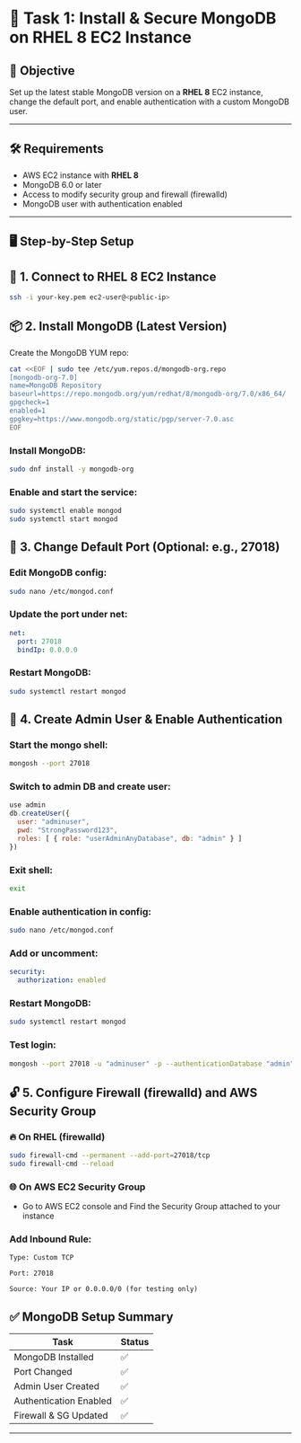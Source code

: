 # 🧩 Task 1: Install & Secure MongoDB on RHEL 8 EC2 Instance

## 📌 Objective

Set up the latest stable MongoDB version on a **RHEL 8** EC2 instance, change the default port, and enable authentication with a custom MongoDB user.

---

## 🛠️ Requirements

- AWS EC2 instance with **RHEL 8**
- MongoDB 6.0 or later
- Access to modify security group and firewall (firewalld)
- MongoDB user with authentication enabled

---

## 🖥️ Step-by-Step Setup

## 🔹 1. Connect to RHEL 8 EC2 Instance

```bash
ssh -i your-key.pem ec2-user@<public-ip>
```

## 📦 2. Install MongoDB (Latest Version)
Create the MongoDB YUM repo:

```bash
cat <<EOF | sudo tee /etc/yum.repos.d/mongodb-org.repo
[mongodb-org-7.0]
name=MongoDB Repository
baseurl=https://repo.mongodb.org/yum/redhat/8/mongodb-org/7.0/x86_64/
gpgcheck=1
enabled=1
gpgkey=https://www.mongodb.org/static/pgp/server-7.0.asc
EOF
```

### Install MongoDB:

```bash
sudo dnf install -y mongodb-org
```

### Enable and start the service:

```bash
sudo systemctl enable mongod
sudo systemctl start mongod
```

## 🔧 3. Change Default Port (Optional: e.g., 27018)
### Edit MongoDB config:

```bash
sudo nano /etc/mongod.conf
```

### Update the port under net:

```yaml
net:
  port: 27018
  bindIp: 0.0.0.0
```

### Restart MongoDB:

```bash
sudo systemctl restart mongod
```

## 🧱 4. Create Admin User & Enable Authentication
### Start the mongo shell:

```bash
mongosh --port 27018
```

### Switch to admin DB and create user:

```javascript
use admin
db.createUser({
  user: "adminuser",
  pwd: "StrongPassword123",
  roles: [ { role: "userAdminAnyDatabase", db: "admin" } ]
})
```

### Exit shell:

```bash
exit
```

### Enable authentication in config:

```bash
sudo nano /etc/mongod.conf
```

### Add or uncomment:

```yaml
security:
  authorization: enabled
```

### Restart MongoDB:

```bash
sudo systemctl restart mongod
```

### Test login:

```bash
mongosh --port 27018 -u "adminuser" -p --authenticationDatabase "admin"
```

## 🔓 5. Configure Firewall (firewalld) and AWS Security Group
### 🔥 On RHEL (firewalld)

```bash
sudo firewall-cmd --permanent --add-port=27018/tcp
sudo firewall-cmd --reload
```

### 🌐 On AWS EC2 Security Group
* Go to AWS EC2 console and Find the Security Group attached to your instance

### Add Inbound Rule:
```
Type: Custom TCP

Port: 27018

Source: Your IP or 0.0.0.0/0 (for testing only)
```

## ✅ MongoDB Setup Summary

| Task                        | Status |
|-----------------------------|--------|
| MongoDB Installed           | ✅     |
| Port Changed                | ✅     |
| Admin User Created          | ✅     |
| Authentication Enabled      | ✅     |
| Firewall & SG Updated       | ✅     |


----------------------------------------------------------

